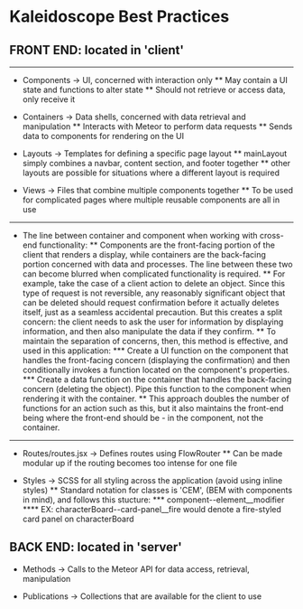 # Kaleidoscope Best Practices

## FRONT END: located in 'client'
-----------------------------------------------------------------------------------------------------
* Components -> UI, concerned with interaction only
** May contain a UI state and functions to alter state
** Should not retrieve or access data, only receive it

* Containers -> Data shells, concerned with data retrieval and manipulation
** Interacts with Meteor to perform data requests
** Sends data to components for rendering on the UI

* Layouts -> Templates for defining a specific page layout
** mainLayout simply combines a navbar, content section, and footer together
** other layouts are possible for situations where a different layout is required

* Views -> Files that combine multiple components together
** To be used for complicated pages where multiple reusable components are all in use
-----------------------------------------------------------------------------------------------------
* The line between container and component when working with cross-end functionality:
** Components are the front-facing portion of the client that renders a display, while containers are the back-facing portion concerned with data and processes. The line between these two can become blurred when complicated functionality is required.
** For example, take the case of a client action to delete an object. Since this type of request is not reversible, any reasonably significant object that can be deleted should request confirmation before it actually deletes itself, just as a seamless accidental precaution. But this creates a split concern: the client needs to ask the user for information by displaying information, and then also manipulate the data if they confirm.
** To maintain the separation of concerns, then, this method is effective, and used in this application:
*** Create a UI function on the component that handles the front-facing concern (displaying the confirmation) and then conditionally invokes a function located on the component's properties.
*** Create a data function on the container that handles the back-facing concern (deleting the object). Pipe this function to the component when rendering it with the container.
** This approach doubles the number of functions for an action such as this, but it also maintains the front-end being where the front-end should be - in the component, not the container.

-----------------------------------------------------------------------------------------------------


* Routes/routes.jsx -> Defines routes using FlowRouter
** Can be made modular up if the routing becomes too intense for one file

* Styles -> SCSS for all styling across the application (avoid using inline styles)
** Standard notation for classes is 'CEM', (BEM with components in mind), and follows this stucture:
*** component--element__modifier
**** EX: characterBoard--card-panel__fire would denote a fire-styled card panel on characterBoard

## BACK END: located in 'server'
* Methods -> Calls to the Meteor API for data access, retrieval, manipulation

* Publications -> Collections that are available for the client to use